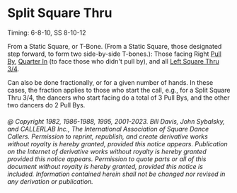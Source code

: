 
# Split Square Thru

Timing: 6-8-10, SS 8-10-12

From a Static Square, or T-Bone. (From a Static Square, those designated step forward,
to form two side-by-side T-bones.): Those facing Right [Pull By](../b1/pull_by.md), 
[Quarter In](quarter_in.md) (to face those who didn't pull by), 
and all [Left Square Thru 3/4](../b1/square_thru.md).

Can also be done fractionally, or for a given number of hands. In these cases, the
fraction applies to those who start the call, e.g., for a Split Square Thru 3/4, the
dancers who start facing do a total of 3 Pull Bys, and the other two dancers do 2 Pull
Bys.

###### @ Copyright 1982, 1986-1988, 1995, 2001-2023. Bill Davis, John Sybalsky, and CALLERLAB Inc., The International Association of Square Dance Callers. Permission to reprint, republish, and create derivative works without royalty is hereby granted, provided this notice appears. Publication on the Internet of derivative works without royalty is hereby granted provided this notice appears. Permission to quote parts or all of this document without royalty is hereby granted, provided this notice is included. Information contained herein shall not be changed nor revised in any derivation or publication.
